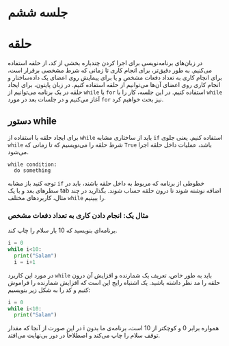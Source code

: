 # جلسه ششم

# حلقه

در زبان‌های برنامه‌نویسی برای اجرا کردن چندباره بخشی از کد، از حلقه استفاده می‌کنیم. به طور دقیق‌تر، برای انجام کاری تا زمانی که شرط مشخصی برقرار است، برای انجام کاری به تعداد دفعات مشخص و یا برای پیمایش روی اعضای یک داده‌ساختار و انجام کاری روی اعضای آن‌ها می‌توانیم از حلقه استفاده کنیم. در زبان پایتون، برای ایجاد حلقه در یک برنامه می‌توانیم از `while` یا `for` استفاده کنیم. در این جلسه، کار را با `while` آغاز می‌کنیم و در جلسات بعد در مورد `for` نیز بحث خواهیم کرد.

## دستور while
برای ایجاد حلقه با استفاده از `while` باید از ساختاری مشابه `if` استفاده کنیم. یعنی جلوی `while` شرط حلقه را می‌نویسیم که تا زمانی که `True` باشد، عملیات داخل حلقه اجرا می‌شود.
```
while condition:
  do something
```
توجه کنید باز مشابه `if` خطوطی از برنامه که مربوط به داخل حلقه باشند، باید در سطرهای بعد و با یک tab اضافه نوشته شوند تا درون حلقه حساب شوند. بگذارید در چند مثال، کاربردهای مختلف `while` را ببینیم.

### مثال یک: انجام دادن کاری به تعداد دفعات مشخص
برنامه‌ای بنویسید که 10 بار سلام را چاپ کند.
```python
i = 0
while i<10:
  print("Salam")
  i = i+1
```
در مورد این کاربرد `while` باید به طور خاص، تعریف یک شمارنده و افزایش آن درون حلقه را مد نظر داشته باشید. یک اشتباه رایج این است که افزایش شمارنده را فراموش کنیم و کد را به شکل زیر بنویسیم:
```python
i = 0
while i<10:
  print("Salam")
```
در این صورت از آنجا که مقدار i همواره برابر 0 و کوچکتر از 10 است، برنامه‌ی ما بدون توقف سلام را چاپ می‌کند و اصطلاحاً در دور بی‌نهایت می‌افتد.
